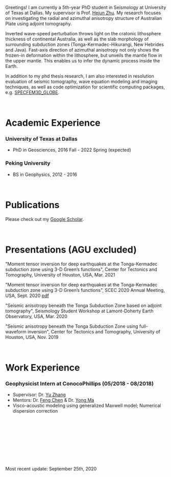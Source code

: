 Greetings! I am currently a 5th-year PhD student in Seismology at University of Texas at Dallas. My supervisor is Prof. [Hejun Zhu](https://scholar.google.com/citations?user=dCUgUwYAAAAJ&hl=en). My research focuses on investigating the radial and azimuthal anisotropy structure of Australian Plate using adjoint tomography. 

Inverted wave-speed perturbation throws light on the cratonic lithosphere thickness of continental Australia, as well as the slab morphology of surrounding subduction zones (Tonga-Kermadec-Hikurangi, New Hebrides and Java). Fast-axis direction of azimuthal anisotropy not only shows the frozen-in deformation within the lithosphere, but unveils the mantle flow in the upper mantle. This enables us to infer the dynamic process inside the Earth. 

In addition to my phd thesis research, I am also interested in resolution evaluation of seismic tomography, wave equation modeling and imaging techniques, as well as code optimization for scientific computing packages, e.g. [SPECFEM3D_GLOBE](https://geodynamics.org/cig/software/specfem3d_globe/).


<br>

# Academic Experience

### University of Texas at Dallas
  - PhD in Geosciences, 2016 Fall - 2022 Spring (expected) 


### Peking University 
  - BS in Geophysics, 2012 - 2016


<br>

# Publications

Please check out my [Google Scholar](https://scholar.google.com/citations?user=4YCam8UAAAAJ&hl=en&oi=ao). 

<br>

# Presentations (AGU excluded)
 "Moment tensor inversion for deep earthquakes at the Tonga-Kermadec subduction zone using 3-D Green’s functions", Center for Tectonics and Tomography, University of Houston, USA, Mar. 2021

 "Moment tensor inversion for deep earthquakes at the Tonga-Kermadec subduction zone using 3-D Green’s functions", SCEC 2020 Annual Meeting, USA, Sept. 2020 [pdf](https://github.com/xueyanlipku/pdfs/blob/master/SCEC2020_xueyan_v3.pdf)

 "Seismic anisotropy beneath the Tonga Subduction Zone based on adjoint tomography", Seismology Student Workshop at Lamont-Doherty Earth Observatory, USA, Mar. 2020
 
 "Seismic anisotropy beneath the Tonga Subduction Zone using full-waveform inversion", Center for Tectonics and Tomography, University of Houston, USA, Nov. 2019

<br>

# Work Experience


### Geophysicist Intern at ConocoPhillips  (05/2018 - 08/2018)
  - Supervisor: Dr. [Yu Zhang](https://www.linkedin.com/in/yu-zhang-58743b90)
  - Mentors: Dr. [Feng Chen](https://scholar.google.com/citations?hl=en&user=mu_5aDsAAAAJ&view_op=list_works&sortby=pubdate) & Dr. [Yong Ma](https://scholar.google.com/citations?user=151OTekAAAAJ&hl=en)
  - Visco-acoustic modeling using generalized Maxwell model; Numerical dispersion correction



<br>
<br>
<br>
<br>
<br>
<br>
<br>
<br>


Most recent update: September 25th, 2020

